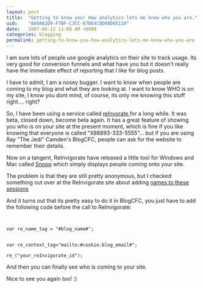 ```yaml
---
layout: post
title:  "Getting to know you! How analytics lets me know who you are."
uid:	"8A9AA2D9-F7BF-C3CC-07BE4C8D08D6E119"
date:   2007-06-12 11:08 AM +0000
categories: blogging
permalink: getting-to-know-you-how-analytics-lets-me-know-who-you-are
---
```

I am sure lots of people use google analytics on their site to track usage. Its very good for conversion funnels and what have you but it doesn't really have the immediate effect of reporting that I like for blog posts. 

I have to admit, I am a nosey bugger. I want to know when people are coming to my blog and what they are looking at. I want to know WHO is on my site, I know you dont mind, of course, its only me knowing this stuff right.... right?

So, I have been using a service called <a href="http://report.reinvigorate.net/">reInvorate </a> for a long while. It was beta, closed down, become beta again. It has a great feature of showing you who is on your site at the present moment, which is fine if you like knowing that everyone is called "X88893-333-5555"... but if you are using Ray "The Jedi" Camden's BlogCFC, people can ask for the website to remember their details.  

Now on a tangent, ReInvigorate have released a little tool for Windows and Mac called <a href="http://report.reinvigorate.net/snoop">Snoop</a> which simply displays people coming onto your site. 

The problem is that they are still pretty anonymous, but I checked something out over at the ReInvigorate site about adding <a href="http://report.reinvigorate.net/name_tags">names to these sessions </a>

And it turns out that its pretty easy to do it in BlogCFC, you just have to add the following code before the call to ReInvigorate:

<code>
<cfif isDefined("cookie.blog_name")>
var re_name_tag = "#blog_name#";
</cfif>
<cfif isDefined("cookie.blog_email")>
var re_context_tag="mailto:#cookie.blog_email#";
</cfif>
re_("your_reInvigorate_id");
</code>

And then you can finally see who is coming to your site.

Nice to see you again too! :)